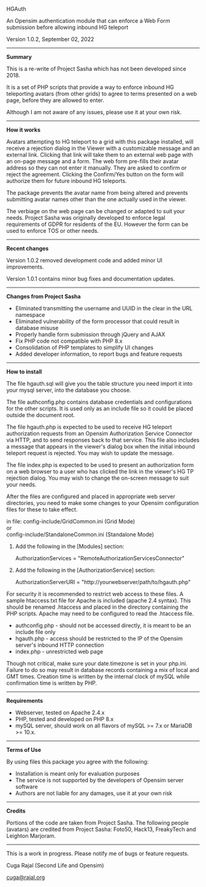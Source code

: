 HGAuth

An Opensim authentication module that can enforce a Web Form submission before allowing 
inbound HG teleport

Version 1.0.2, September 02, 2022

-----
**Summary**

This is a re-write of Project Sasha which has not been developed since 2018.

It is a set of PHP scripts that provide a way to enforce inbound HG teleporting
avatars (from other grids) to agree to terms presented on a web page, before they
are allowed to enter. 

Although I am not aware of any issues, please use it at your own risk. 

-----
**How it works**

Avatars attempting to HG teleport to a grid with this package installed, will
receive a rejection dialog in the Viewer with a customizable message and an
external link. Clicking that link will take them to an external web page with an
on-page message and a form. The web form pre-fills their avatar address so they
can not enter it manually. They are asked to confirm or reject the agreement.
Clicking the Confirm/Yes button on the form will authorize them for future
inbound HG teleports.

The package prevents the avatar name from being altered and prevents submitting
avatar names other than the one actually used in the viewer.

The verbiage on the web page can be changed or adapted to suit your needs. 
Project Sasha was originally developed to enforce legal requirements of GDPR for
residents of the EU. However the form can be used to enforce TOS or other needs.

-----
**Recent changes**

Version 1.0.2 removed development code and added minor UI improvements.

Version 1.0.1 contains minor bug fixes and documentation updates.

-----
**Changes from Project Sasha**

- Eliminated transmitting the username and UUID in the clear in the URL namespace
- Eliminated vulnerability of the form processor that could result in database misuse
- Properly handle form submission through jQuery and AJAX
- Fix PHP code not compatible with PHP 8.x 
- Consolidation of PHP templates to simplify UI changes
- Added developer information, to report bugs and feature requests

-----
**How to install**

The file hgauth.sql will give you the table structure you need
import it into your mysql server, into the database you choose.

The file authconfig.php contains database credentials and configurations for the
other scripts. It is used only as an include file so it could be placed outside
the document root.

The file hgauth.php is expected to be used to receive HG teleport authorization
requests from an Opensim Authorization Service Connector via HTTP, and to send
responses back to that service. This file also includes a message that appears
in the viewer's dialog box when the initial inbound teleport request is
rejected. You may wish to update the message.

The file index.php is expected to be used to present an authorization form on a
web browser to a user who has clicked the link in the viewer's HG TP rejection
dialog. You may wish to change the on-screen message to suit your needs.

After the files are configured and placed in appropriate web server directories,
you need to make some changes to your Opensim configuration files for these to
take effect.

in file:
config-include/GridCommon.ini (Grid Mode)  
or  
config-include/StandaloneCommon.ini (Standalone Mode)  

1) Add the following in the [Modules] section:

   AuthorizationServices = "RemoteAuthorizationServicesConnector"

2) Add the following in the [AuthorizationService] section:
	
   AuthorizationServerURI = "http://yourwebserver/path/to/hgauth.php"


For security it is recommended to restrict web access to these files. A sample
htaccess.txt file for Apache is included (apache 2.4 syntax). This should be
renamed .htaccess and placed in the directory containing the PHP scripts. Apache
may need to be configured to read the .htaccess file.


- authconfig.php - should not be accessed directly, it is meant to be an include file only
- hgauth.php - access should be restricted to the IP of the Opensim server's inbound HTTP connection
- index.php - unrestricted web page
 
Though not critical, make sure your date.timezone is set in your php.ini.
Failure to do so may result in database records containing a mix of local and
GMT times. Creation time is written by the internal clock of mySQL while
confirmation time is written by PHP.

-----
**Requirements**

- Webserver, tested on Apache 2.4.x
- PHP, tested and developed on PHP 8.x
- mySQL server, should work on all flavors of mySQL >= 7.x or MariaDB >= 10.x.

-----
**Terms of Use**

By using files this package you agree with the following:
- Installation is meant only for evaluation purposes
- The service is not supported by the developers of Opensim server software
- Authors are not liable for any damages, use it at your own risk

-----
**Credits**

Portions of the code are taken from Project Sasha. The following people (avatars)
are credited from Project Sasha: Foto50, Hack13, FreakyTech and Leighton Marjoram.

-----

This is a work in progress. Please notify me of bugs or feature requests.

Cuga Rajal (Second Life and Opensim)

cuga@rajal.org